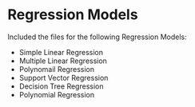 # Regression Models

Included the files for the following Regression Models:

* Simple Linear Regression
* Multiple Linear Regression
* Polynomail Regression
* Support Vector Regression
* Decision Tree Regression
* Polynomial Regression

